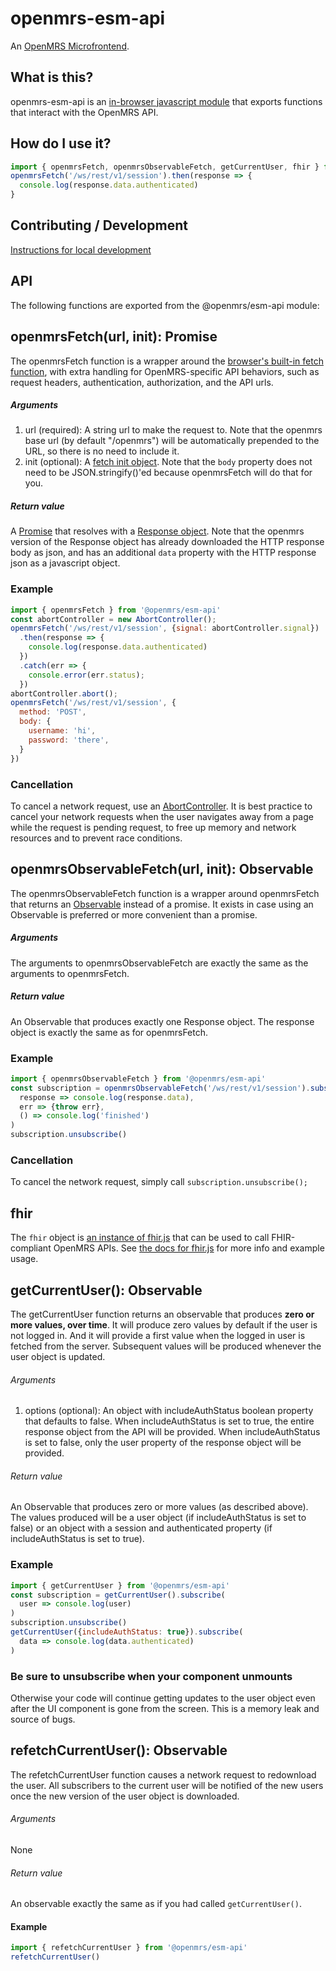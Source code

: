 # openmrs-esm-api

An [OpenMRS Microfrontend](https://wiki.openmrs.org/display/projects/Frontend+-+SPA+and+Microfrontends).

## What is this?

openmrs-esm-api is an [in-browser javascript module](https://github.com/openmrs/openmrs-rfc-frontend/blob/master/text/0002-modules.md) that exports functions that interact with the OpenMRS API.

## How do I use it?

```js
import { openmrsFetch, openmrsObservableFetch, getCurrentUser, fhir } from '@openmrs/esm-api';
openmrsFetch('/ws/rest/v1/session').then(response => {
  console.log(response.data.authenticated)
}
```

## Contributing / Development

[Instructions for local development](https://wiki.openmrs.org/display/projects/Setup+local+development+environment+for+OpenMRS+SPA)

## API

The following functions are exported from the @openmrs/esm-api module:

## openmrsFetch(url, init): Promise

The openmrsFetch function is a wrapper around the [browser's built-in fetch function](https://developer.mozilla.org/en-US/docs/Web/API/Fetch_API/Using_Fetch), with extra handling for OpenMRS-specific API behaviors, such as request headers, authentication, authorization, and the API urls.

##### Arguments

1. url (required): A string url to make the request to. Note that the openmrs base url (by default "/openmrs") will be automatically prepended to the URL, so there is no need to include it.
2. init (optional): A [fetch init object](https://developer.mozilla.org/en-US/docs/Web/API/WindowOrWorkerGlobalScope/fetch#Syntax). Note that the `body` property does not need to be JSON.stringify()'ed because openmrsFetch will do that for you.

##### Return value

A [Promise](https://developer.mozilla.org/en-US/docs/Web/JavaScript/Reference/Global_Objects/Promise) that resolves with a [Response object](https://developer.mozilla.org/en-US/docs/Web/API/Response). Note that the openmrs version of the Response object has already downloaded the HTTP response body as json, and has an additional `data` property with the HTTP response json as a javascript object.

### Example

```js
import { openmrsFetch } from '@openmrs/esm-api'
const abortController = new AbortController();
openmrsFetch('/ws/rest/v1/session', {signal: abortController.signal})
  .then(response => {
    console.log(response.data.authenticated)
  })
  .catch(err => {
    console.error(err.status);
  })
abortController.abort();
openmrsFetch('/ws/rest/v1/session', {
  method: 'POST',
  body: {
    username: 'hi',
    password: 'there',
  }
})
```

### Cancellation

To cancel a network request, use an [AbortController](https://developer.mozilla.org/en-US/docs/Web/API/AbortController/abort). It is best practice to cancel your network requests when the user navigates away from a page while the request is pending request, to free up memory and network resources and to prevent race conditions.

## openmrsObservableFetch(url, init): Observable

The openmrsObservableFetch function is a wrapper around openmrsFetch that returns an [Observable](https://rxjs-dev.firebaseapp.com/guide/observable) instead of a promise. It exists in case using an Observable is preferred or more convenient than a promise.

##### Arguments

The arguments to openmrsObservableFetch are exactly the same as the arguments to openmrsFetch.

##### Return value

An Observable that produces exactly one Response object. The response object is exactly the same as for openmrsFetch.

### Example

```js
import { openmrsObservableFetch } from '@openmrs/esm-api'
const subscription = openmrsObservableFetch('/ws/rest/v1/session').subscribe(
  response => console.log(response.data),
  err => {throw err},
  () => console.log('finished')
)
subscription.unsubscribe()
```

### Cancellation

To cancel the network request, simply call `subscription.unsubscribe();`

## fhir

The `fhir` object is [an instance of fhir.js](https://github.com/FHIR/fhir.js) that can be used to call FHIR-compliant OpenMRS APIs. See [the docs for fhir.js](https://github.com/FHIR/fhir.js) for more info and example usage.

## getCurrentUser(): Observable

The getCurrentUser function returns an observable that produces **zero or more values, over time**. It will produce zero values by default if the user is not logged in. And it will provide a first value when the logged in user is fetched from the server. Subsequent values will be produced whenever the user object is updated.

###### Arguments

1. options (optional): An object with includeAuthStatus boolean property that defaults to false. When includeAuthStatus is set to true, the entire response object from the API will be provided. When includeAuthStatus is set to false, only the user property of the response object will be provided.

###### Return value

An Observable that produces zero or more values (as described above). The values produced will be a user object (if includeAuthStatus is set to false) or an object with a session and authenticated property (if includeAuthStatus is set to true).

### Example

```js
import { getCurrentUser } from '@openmrs/esm-api'
const subscription = getCurrentUser().subscribe(
  user => console.log(user)
)
subscription.unsubscribe()
getCurrentUser({includeAuthStatus: true}).subscribe(
  data => console.log(data.authenticated)
)
```

### Be sure to unsubscribe when your component unmounts

Otherwise your code will continue getting updates to the user object even after the UI component is gone from the screen. This is a memory leak and source of bugs.

## refetchCurrentUser(): Observable

The refetchCurrentUser function causes a network request to redownload the user. All subscribers to the current user will be notified of the new users once the new version of the user object is downloaded.

###### Arguments

None

###### Return value

An observable exactly the same as if you had called `getCurrentUser()`.

#### Example

```js
import { refetchCurrentUser } from '@openmrs/esm-api'
refetchCurrentUser()
```
